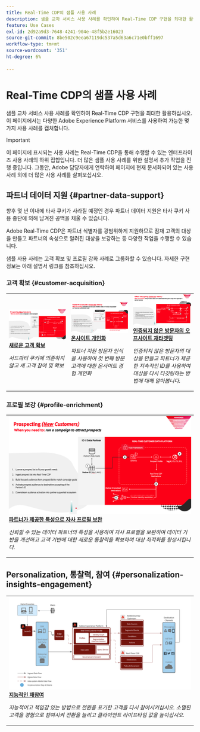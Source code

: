 ```yaml
---
title: Real-Time CDP의 샘플 사용 사례
description: 샘플 교차 서비스 사용 사례를 확인하여 Real-Time CDP 구현을 최대한 활용하십시오.
feature: Use Cases
exl-id: 2d92a9d3-7648-4241-904e-48f5b2e16023
source-git-commit: 8be502c9eea67119dc537a5d63a6c71e0bff1697
workflow-type: tm+mt
source-wordcount: '351'
ht-degree: 6%

---
```


# Real-Time CDP의 샘플 사용 사례

샘플 교차 서비스 사용 사례를 확인하여 Real-Time CDP 구현을 최대한 활용하십시오. 이 페이지에서는 다양한 Adobe Experience Platform 서비스를 사용하여 가능한 몇 가지 사용 사례를 캡처합니다.

>[!IMPORTANT]
>
>이 페이지에 표시되는 사용 사례는 Real-Time CDP을 통해 수행할 수 있는 엔터프라이즈 사용 사례의 하위 집합입니다. 더 많은 샘플 사용 사례를 위한 설명서 추가 작업을 진행 중입니다. 그동안, Adobe 담당자에게 연락하여 페이지에 현재 문서화되어 있는 사용 사례 외에 더 많은 사용 사례를 살펴보십시오.

## 파트너 데이터 지원 {#partner-data-support}

향후 몇 년 이내에 타사 쿠키가 사라질 예정인 경우 파트너 데이터 지원은 타사 쿠키 사용 중단에 의해 남겨진 공백을 채울 수 있습니다.

Adobe Real-Time CDP은 파트너 식별자를 광범위하게 지원하므로 잠재 고객의 대상을 만들고 파트너의 속성으로 알려진 대상을 보강하는 등 다양한 작업을 수행할 수 있습니다.

샘플 사용 사례는 고객 확보 및 프로필 강화 사례로 그룹화할 수 있습니다. 자세한 구현 정보는 아래 설명서 링크를 참조하십시오.

### 고객 확보 {#customer-acquisition}

<table style="margin-top: 0 !important">
<tr>
  <td>
    <a href="../partner-data/prospecting.md">
      <img alt="서드파티 쿠키에 의존하지 않고 새로운 고객 참여 및 확보" src="/help/rtcdp/assets/partner-data/prospecting/prospecting-use-case-overview.png" />
    </a>
    <div>
      <a href="../partner-data/prospecting.md">
    <strong>새로운 고객 확보</strong>
    </a>
    </div>
    <p>
    <em>서드파티 쿠키에 의존하지 않고 새 고객 참여 및 확보</em>
    <p>
  </td>
  <td>
    <a href="../partner-data/onsite-personalization.md">
      <img alt="파트너 지원 방문자 인식을 사용하여 알 수 없는 방문자에 대한 온사이트 경험 개인화" src="/help/rtcdp/assets/partner-data/onsite-personalization/onsite-personalization-overview.png" />
    </a>
    <div>
      <a href="../partner-data/onsite-personalization.md">
    <strong>온사이트 개인화</strong>
    </a>
    </div>
    <p>
    <em>파트너 지원 방문자 인식을 사용하여 첫 번째 방문 고객에 대한 온사이트 경험 개인화</em>
    <p>
  </td>
  <td>
    <a href="../partner-data/offsite-retargeting.md">
      <img alt="인증되지 않은 방문자의 대상을 작성하고 파트너가 제공한 영속성 ID를 사용하여 대상을 재타겟팅하는 방법에 대해 알아봅니다." src="../assets/offsite-retargeting/header.png" />
    </a>
    <div>
      <a href="../partner-data/offsite-retargeting.md">
    <strong>인증되지 않은 방문자의 오프사이트 재타겟팅</strong>
    </a>
    </div>
    <p>
    <em>인증되지 않은 방문자의 대상을 만들고 파트너가 제공한 지속적인 ID를 사용하여 대상을 다시 타깃팅하는 방법에 대해 알아봅니다.</em>
    <p>
  </td>
  </tr>
  </table>

### 프로필 보강 {#profile-enrichment}

<table style="margin-top: 0 !important">
<tr>
  <td>
    <a href="../partner-data/supplement-first-party-profiles.md">
      <img alt="파트너가 제공한 속성으로 자사 프로필 보완" src="/help/rtcdp/assets/partner-data/prospecting/prospecting-use-case-overview.png" />
    </a>
    <div>
      <a href="../partner-data/supplement-first-party-profiles.md">
    <strong>파트너가 제공한 특성으로 자사 프로필 보완</strong>
    </a>
    </div>
    <p>
    <em>신뢰할 수 있는 데이터 파트너의 특성을 사용하여 자사 프로필을 보완하여 데이터 기반을 개선하고 고객 기반에 대한 새로운 통찰력을 확보하며 대상 최적화를 향상시킵니다.</em>
    <p>
  </td>
  </tr>
  </table>

## Personalization, 통찰력, 참여 {#personalization-insights-engagement}

<table style="margin-top: 0 !important">
<tr>
  <td>
    <a href="/help/rtcdp/use-case-guides/intelligent-re-engagement/intelligent-re-engagement.md">
      <img alt="파트너가 제공한 속성으로 자사 프로필 보완" src="/help/rtcdp/use-case-guides/intelligent-re-engagement/images/step-by-step.png" />
    </a>
    <div>
      <a href="../partner-data/prospecting.md">
    <strong>지능적인 재참여</strong>
    </a>
    </div>
    <p>
    <em>지능적이고 책임감 있는 방법으로 전환을 포기한 고객을 다시 참여시키십시오. 소멸된 고객을 경험으로 참여시켜 전환을 늘리고 클라이언트 라이프타임 값을 높이십시오.</em>
    <p>
  </td>
  </tr>
  </table>
